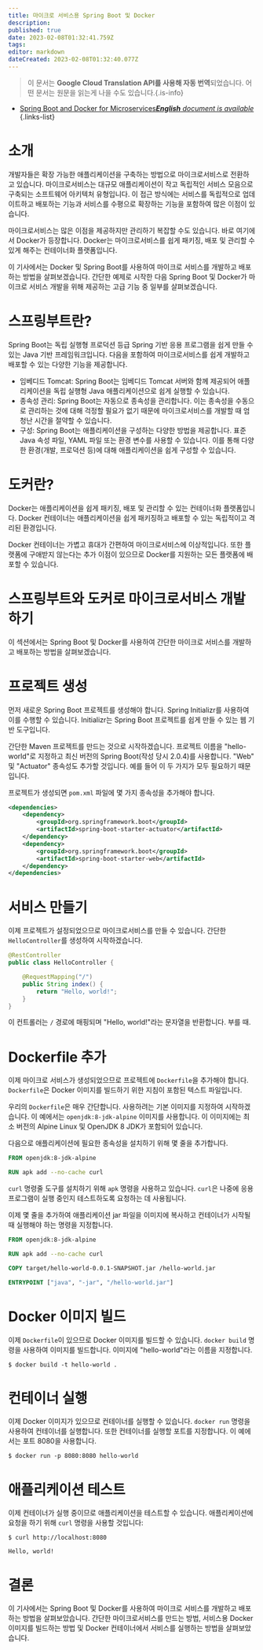 ```yaml
---
title: 마이크로 서비스용 Spring Boot 및 Docker
description: 
published: true
date: 2023-02-08T01:32:41.759Z
tags: 
editor: markdown
dateCreated: 2023-02-08T01:32:40.077Z
---
```


> 이 문서는 **Google Cloud Translation API를 사용해 자동 번역**되었습니다.
어떤 문서는 원문을 읽는게 나을 수도 있습니다.{.is-info}



- [Spring Boot and Docker for Microservices***English** document is available*](/en/Knowledge-base/Spring-Boot/spring-boot-and-docker-for-microservices)
{.links-list}


# 소개

개발자들은 확장 가능한 애플리케이션을 구축하는 방법으로 마이크로서비스로 전환하고 있습니다. 마이크로서비스는 대규모 애플리케이션이 작고 독립적인 서비스 모음으로 구축되는 소프트웨어 아키텍처 유형입니다. 이 접근 방식에는 서비스를 독립적으로 업데이트하고 배포하는 기능과 서비스를 수평으로 확장하는 기능을 포함하여 많은 이점이 있습니다.

마이크로서비스는 많은 이점을 제공하지만 관리하기 복잡할 수도 있습니다. 바로 여기에서 Docker가 등장합니다. Docker는 마이크로서비스를 쉽게 패키징, 배포 및 관리할 수 있게 해주는 컨테이너화 플랫폼입니다.

이 기사에서는 Docker 및 Spring Boot를 사용하여 마이크로 서비스를 개발하고 배포하는 방법을 살펴보겠습니다. 간단한 예제로 시작한 다음 Spring Boot 및 Docker가 마이크로 서비스 개발을 위해 제공하는 고급 기능 중 일부를 살펴보겠습니다.

# 스프링부트란?

Spring Boot는 독립 실행형 프로덕션 등급 Spring 기반 응용 프로그램을 쉽게 만들 수 있는 Java 기반 프레임워크입니다. 다음을 포함하여 마이크로서비스를 쉽게 개발하고 배포할 수 있는 다양한 기능을 제공합니다.

- 임베디드 Tomcat: Spring Boot는 임베디드 Tomcat 서버와 함께 제공되어 애플리케이션을 독립 실행형 Java 애플리케이션으로 쉽게 실행할 수 있습니다.
- 종속성 관리: Spring Boot는 자동으로 종속성을 관리합니다. 이는 종속성을 수동으로 관리하는 것에 대해 걱정할 필요가 없기 때문에 마이크로서비스를 개발할 때 엄청난 시간을 절약할 수 있습니다.
- 구성: Spring Boot는 애플리케이션을 구성하는 다양한 방법을 제공합니다. 표준 Java 속성 파일, YAML 파일 또는 환경 변수를 사용할 수 있습니다. 이를 통해 다양한 환경(개발, 프로덕션 등)에 대해 애플리케이션을 쉽게 구성할 수 있습니다.

# 도커란?

Docker는 애플리케이션을 쉽게 패키징, 배포 및 관리할 수 있는 컨테이너화 플랫폼입니다. Docker 컨테이너는 애플리케이션을 쉽게 패키징하고 배포할 수 있는 독립적이고 격리된 환경입니다.

Docker 컨테이너는 가볍고 휴대가 간편하여 마이크로서비스에 이상적입니다. 또한 플랫폼에 구애받지 않는다는 추가 이점이 있으므로 Docker를 지원하는 모든 플랫폼에 배포할 수 있습니다.

# 스프링부트와 도커로 마이크로서비스 개발하기

이 섹션에서는 Spring Boot 및 Docker를 사용하여 간단한 마이크로 서비스를 개발하고 배포하는 방법을 살펴보겠습니다.

# 프로젝트 생성

먼저 새로운 Spring Boot 프로젝트를 생성해야 합니다. Spring Initializr를 사용하여 이를 수행할 수 있습니다. Initializr는 Spring Boot 프로젝트를 쉽게 만들 수 있는 웹 기반 도구입니다.

간단한 Maven 프로젝트를 만드는 것으로 시작하겠습니다. 프로젝트 이름을 "hello-world"로 지정하고 최신 버전의 Spring Boot(작성 당시 2.0.4)를 사용합니다. "Web" 및 "Actuator" 종속성도 추가할 것입니다. 예를 들어 이 두 가지가 모두 필요하기 때문입니다.

프로젝트가 생성되면 `pom.xml` 파일에 몇 가지 종속성을 추가해야 합니다.

```xml
<dependencies>
    <dependency>
        <groupId>org.springframework.boot</groupId>
        <artifactId>spring-boot-starter-actuator</artifactId>
    </dependency>
    <dependency>
        <groupId>org.springframework.boot</groupId>
        <artifactId>spring-boot-starter-web</artifactId>
    </dependency>
</dependencies>
```

# 서비스 만들기

이제 프로젝트가 설정되었으므로 마이크로서비스를 만들 수 있습니다. 간단한 `HelloController`를 생성하여 시작하겠습니다.

```java
@RestController
public class HelloController {

    @RequestMapping("/")
    public String index() {
        return "Hello, world!";
    }
}
```

이 컨트롤러는 `/` 경로에 매핑되며 "Hello, world!"라는 문자열을 반환합니다. 부를 때.

# Dockerfile 추가

이제 마이크로 서비스가 생성되었으므로 프로젝트에 `Dockerfile`을 추가해야 합니다. `Dockerfile`은 Docker 이미지를 빌드하기 위한 지침이 포함된 텍스트 파일입니다.

우리의 `Dockerfile`은 매우 간단합니다. 사용하려는 기본 이미지를 지정하여 시작하겠습니다. 이 예에서는 `openjdk:8-jdk-alpine` 이미지를 사용합니다. 이 이미지에는 최소 버전의 Alpine Linux 및 OpenJDK 8 JDK가 포함되어 있습니다.

다음으로 애플리케이션에 필요한 종속성을 설치하기 위해 몇 줄을 추가합니다.

```dockerfile
FROM openjdk:8-jdk-alpine

RUN apk add --no-cache curl
```

`curl` 명령줄 도구를 설치하기 위해 `apk` 명령을 사용하고 있습니다. `curl`은 나중에 응용 프로그램이 실행 중인지 테스트하도록 요청하는 데 사용됩니다.

이제 몇 줄을 추가하여 애플리케이션 jar 파일을 이미지에 복사하고 컨테이너가 시작될 때 실행해야 하는 명령을 지정합니다.

```dockerfile
FROM openjdk:8-jdk-alpine

RUN apk add --no-cache curl

COPY target/hello-world-0.0.1-SNAPSHOT.jar /hello-world.jar

ENTRYPOINT ["java", "-jar", "/hello-world.jar"]
```

# Docker 이미지 빌드

이제 `Dockerfile`이 있으므로 Docker 이미지를 빌드할 수 있습니다. `docker build` 명령을 사용하여 이미지를 빌드합니다. 이미지에 "hello-world"라는 이름을 지정합니다.

```
$ docker build -t hello-world .
```

# 컨테이너 실행

이제 Docker 이미지가 있으므로 컨테이너를 실행할 수 있습니다. `docker run` 명령을 사용하여 컨테이너를 실행합니다. 또한 컨테이너를 실행할 포트를 지정합니다. 이 예에서는 포트 8080을 사용합니다.

```
$ docker run -p 8080:8080 hello-world
```

# 애플리케이션 테스트

이제 컨테이너가 실행 중이므로 애플리케이션을 테스트할 수 있습니다. 애플리케이션에 요청을 하기 위해 `curl` 명령을 사용할 것입니다:

```
$ curl http://localhost:8080

Hello, world!
```

# 결론

이 기사에서는 Spring Boot 및 Docker를 사용하여 마이크로 서비스를 개발하고 배포하는 방법을 살펴보았습니다. 간단한 마이크로서비스를 만드는 방법, 서비스용 Docker 이미지를 빌드하는 방법 및 Docker 컨테이너에서 서비스를 실행하는 방법을 살펴보았습니다.